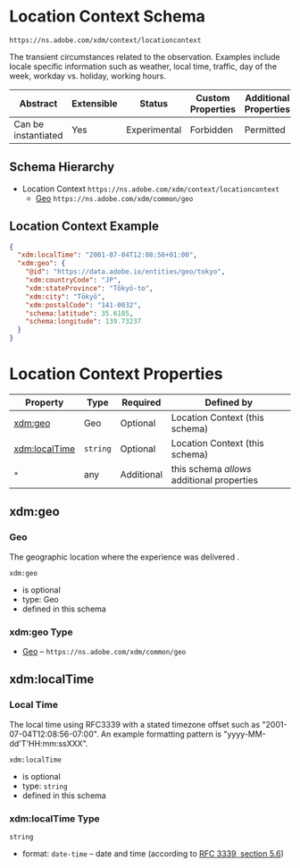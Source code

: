 
# Location Context Schema

```
https://ns.adobe.com/xdm/context/locationcontext
```

The transient circumstances related to the observation. Examples include locale specific information such as weather, local time, traffic, day of the week, workday vs. holiday, working hours.

| Abstract | Extensible | Status | Custom Properties | Additional Properties | Defined In |
|----------|------------|--------|-------------------|-----------------------|------------|
| Can be instantiated | Yes | Experimental | Forbidden | Permitted | [context/locationcontext.schema.json](context/locationcontext.schema.json) |

## Schema Hierarchy

* Location Context `https://ns.adobe.com/xdm/context/locationcontext`
  * [Geo](../common/geo.schema.md) `https://ns.adobe.com/xdm/common/geo`

## Location Context Example
```json
{
  "xdm:localTime": "2001-07-04T12:08:56+01:00",
  "xdm:geo": {
    "@id": "https://data.adobe.io/entities/geo/tokyo",
    "xdm:countryCode": "JP",
    "xdm:stateProvince": "Tōkyō-to",
    "xdm:city": "Tōkyō",
    "xdm:postalCode": "141-0032",
    "schema:latitude": 35.6185,
    "schema:longitude": 139.73237
  }
}
```

# Location Context Properties

| Property | Type | Required | Defined by |
|----------|------|----------|------------|
| [xdm:geo](#xdmgeo) | Geo | Optional | Location Context (this schema) |
| [xdm:localTime](#xdmlocaltime) | `string` | Optional | Location Context (this schema) |
| `*` | any | Additional | this schema *allows* additional properties |

## xdm:geo
### Geo

The geographic location where the experience was delivered .

`xdm:geo`
* is optional
* type: Geo
* defined in this schema

### xdm:geo Type


* [Geo](../common/geo.schema.md) – `https://ns.adobe.com/xdm/common/geo`





## xdm:localTime
### Local Time

The local time using RFC3339 with a stated timezone offset such as &#34;2001-07-04T12:08:56-07:00&#34;. An example formatting pattern is &#34;yyyy-MM-dd&#39;T&#39;HH:mm:ssXXX&#34;.

`xdm:localTime`
* is optional
* type: `string`
* defined in this schema

### xdm:localTime Type


`string`
* format: `date-time` – date and time (according to [RFC 3339, section 5.6](http://tools.ietf.org/html/rfc3339))






